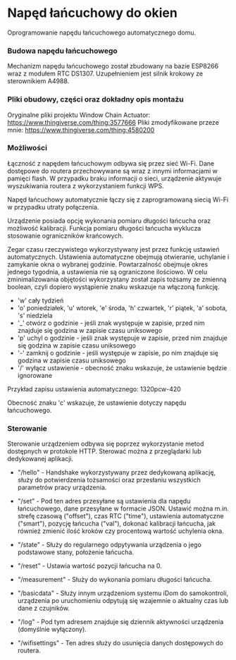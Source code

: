 # Napęd łańcuchowy do okien
Oprogramowanie napędu łańcuchowego automatycznego domu.

### Budowa napędu łańcuchowego
Mechanizm napędu łańcuchowego został zbudowany na bazie ESP8266 wraz z modułem RTC DS1307. Uzupełnieniem jest silnik krokowy ze sterownikiem A4988.

### Pliki obudowy, części oraz dokładny opis montażu
Oryginalne pliki projektu Window Chain Actuator: https://www.thingiverse.com/thing:3577666
Pliki zmodyfikowane przeze mnie: https://www.thingiverse.com/thing:4580200

### Możliwości
Łączność z napędem łańcuchowym odbywa się przez sieć Wi-Fi.
Dane dostępowe do routera przechowywane są wraz z innymi informacjami w pamięci flash.
W przypadku braku informacji o sieci, urządzenie aktywuje wyszukiwania routera z wykorzystaniem funkcji WPS.

Napęd łańcuchowy automatycznie łączy się z zaprogramowaną siecią Wi-Fi w przypadku utraty połączenia.

Urządzenie posiada opcję wykonania pomiaru długości łańcucha oraz możliwość kalibracji. Funkcja pomiaru długości łańcucha wyklucza stosowanie ograniczników krańcowych.

Zegar czasu rzeczywistego wykorzystywany jest przez funkcję ustawień automatycznych.
Ustawienia automatyczne obejmują otwieranie, uchylanie i zamykanie okna o wybranej godzinie.
Powtarzalność obejmuje okres jednego tygodnia, a ustawienia nie są ograniczone ilościowo. W celu zminimalizowania objętości wykorzystany został zapis tożsamy ze zmienną boolean, czyli dopiero wystąpienie znaku wskazuje na włączoną funkcję.

* 'w' cały tydzień
* 'o' poniedziałek, 'u' wtorek, 'e' środa, 'h' czwartek, 'r' piątek, 'a' sobota, 's' niedziela
* '_' otwórz o godzinie - jeśli znak występuje w zapisie, przed nim znajduje się godzina w zapisie czasu uniksowego
* 'p' uchyl o godzinie - jeśli znak występuje w zapisie, przed nim znajduje się godzina w zapisie czasu uniksowego
* '-' zamknij o godzinie - jeśli występuje w zapisie, po nim znajduje się godzina w zapisie czasu uniksowego
* '/' wyłącz ustawienie - obecność znaku wskazuje, że ustawienie będzie ignorowane

Przykład zapisu ustawienia automatycznego: 1320pcw-420

Obecność znaku 'c' wskazuje, że ustawienie dotyczy napędu łańcuchowego.

### Sterowanie
Sterowanie urządzeniem odbywa się poprzez wykorzystanie metod dostępnych w protokole HTTP. Sterować można z przeglądarki lub dedykowanej aplikacji.

* "/hello" - Handshake wykorzystywany przez dedykowaną aplikację, służy do potwierdzenia tożsamości oraz przesłaniu wszystkich parametrów pracy urządzenia.

* "/set" - Pod ten adres przesyłane są ustawienia dla napędu łańcuchowego, dane przesyłane w formacie JSON. Ustawić można m.in. strefę czasową ("offset"), czas RTC ("time"), ustawienia automatyczne ("smart"), pozycję łańcucha ("val"), dokonać kalibracji łańcucha, jak również zmienić ilość kroków czy procentową wartość uchylenia okna.

* "/state" - Służy do regularnego odpytywania urządzenia o jego podstawowe stany, położenie łańcucha.

* "/reset" - Ustawia wartość pozycji łańcucha na 0.

* "/measurement" - Służy do wykonania pomiaru długości łańcucha.

* "/basicdata" - Służy innym urządzeniom systemu iDom do samokontroli, urządzenia po uruchomieniu odpytują się wzajemnie o aktualny czas lub dane z czujników.

* "/log" - Pod tym adresem znajduje się dziennik aktywności urządzenia (domyślnie wyłączony).

* "/wifisettings" - Ten adres służy do usunięcia danych dostępowych do routera.
